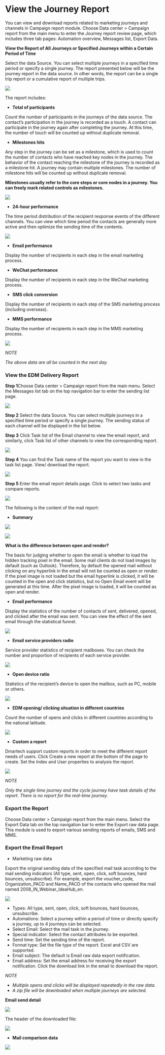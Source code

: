 # View the Journey Report

You can view and download reports related to marketing journeys and channels in Campaign report module. Choose Data center &gt; Campaign report from the main menu to enter the Journey report review page, which includes three tab pages: Automation overview, Messages list, Export Data.

**View the Report of All Journeys or Specified Journeys within a Certain Period of Time**

 Select the data Source. You can select multiple journeys in a specified time period or specify a single journey. The report presented below will be the journey report in the data source. In other words, the report can be a single trip report or a cumulative report of multiple trips.

![](../../.gitbook/assets/image%20%28521%29.png)

The report includes: 

* **Total of participants** 

Count the number of participants in the journeys of the data source. The contact’s participation in the journey is recorded as a touch. A contact can participate in the journey again after completing the journey. At this time, the number of touch will be counted up without duplicate removal. 

* **Milestones hits**

 Any step in the journey can be set as a milestone, which is used to count the number of contacts who have reached key nodes in the journey. The behavior of the contact reaching the milestone of the journey is recorded as a milestone hit. A journey may contain multiple milestones. The number of milestone hits will be counted up without duplicate removal. 

**Milestones usually refer to the core steps or core nodes in a journey. You can freely mark related controls as milestones.**

![](../../.gitbook/assets/image%20%28510%29.png)

* **24-hour performance**

The time period distribution of the recipient response events of the different channels. You can view which time period the contacts are generally more active and then optimize the sending time of the contents.

![](../../.gitbook/assets/image%20%28499%29.png)

* **Email performance** 

Display the number of recipients in each step in the email marketing process. 

* **WeChat performance** 

Display the number of recipients in each step in the WeChat marketing process. 

* **SMS click conversion**

Display the number of recipients in each step of the SMS marketing process \(including overseas\). 

* **MMS performance** 

Display the number of recipients in each step in the MMS marketing process.

![](../../.gitbook/assets/image%20%28494%29.png)

_NOTE_ 

_The above data are all be counted in the next day._

### View the EDM Delivery Report

**Step 1**Choose Data center &gt; Campaign report from the main menu. Select the Messages list tab on the top navigation bar to enter the sending list page.

![](../../.gitbook/assets/image%20%28498%29.png)

**Step 2** Select the data Source. You can select multiple journeys in a specified time period or specify a single journey. The sending status of each channel will be displayed in the list below.

**Step 3** Click Task list of the Email channel to view the email report, and similarly, click Task list of other channels to view the corresponding report.

![](../../.gitbook/assets/image%20%28501%29.png)

**Step 4**  You can find the Task name of the report you want to view in the task list page. View/ download the report.

![](../../.gitbook/assets/image%20%28539%29.png)

**Step 5** Enter the email report details page. Click to select two tasks and compare reports.

![](../../.gitbook/assets/image%20%28504%29.png)

The following is the content of the mail report: 

* **Summary**

![](../../.gitbook/assets/image%20%28500%29.png)

![](../../.gitbook/assets/image%20%28531%29.png)

**What is the difference between open and render?** 

The basis for judging whether to open the email is whether to load the hidden tracking pixel in the email. Some mail clients do not load images by default \(such as Outlook\). Therefore, by default the opened mail without clicking on any hyperlink in the email will not be counted as open or render. If the pixel image is not loaded but the email hyperlink is clicked, it will be counted in the open and click statistics, but no Open Email event will be generated at this time. After the pixel image is loaded, it will be counted as open and render. 

* **Email performance** 

Display the statistics of the number of contacts of sent, delivered, opened, and clicked after the email was sent. You can view the effect of the sent email through the statistical funnel.

![](../../.gitbook/assets/image%20%28529%29.png)

* **Email service providers radio** 

Service provider statistics of recipient mailboxes. You can check the number and proportion of recipients of each service provider.

![](../../.gitbook/assets/image%20%28535%29.png)

* **Open device ratio** 

Statistics of the recipient’s device to open the mailbox, such as PC, mobile or others.

![](../../.gitbook/assets/image%20%28506%29.png)

* **EDM opening/ clicking situation in different countries**

 Count the number of opens and clicks in different countries according to the national latitude.

![](../../.gitbook/assets/image%20%28520%29.png)

* **Custom a report**

Dmartech support custom reports in order to meet the different report needs of users. Click Create a new report at the bottom of the page to create. Set the Index and User properties to analysis the report.

![](../../.gitbook/assets/image%20%28513%29.png)

_NOTE_ 

_Only the single time journey and the cycle journey have task details of the report. There is no report for the real-time journey._

### **Export the Report** 

Choose Data center &gt; Campaign report from the main menu. Select the Export Data tab on the top navigation bar to enter the Export raw data page. This module is used to export various sending reports of emails, SMS and MMS. 

### **Export the Email Report** 

* Marketing raw data 

Export the original sending data of the specified mail task according to the mail sending indicators \(All type, sent, open, click, soft bounces, hard bounces, unsubscribe\). For example, export the voucher\_code, Organization\_PACD and Name\_PACD of the contacts who opened the mail named 2008\_IN\_Webinar\_IdeaHub\_en.

![](../../.gitbook/assets/image%20%28512%29.png)

* Types: All type, sent, open, click, soft bounces, hard bounces, unsubscribe. 
* Automations: Select a journey within a period of time or directly specify a journey, up to 4 journeys can be selected. 
* Select Email: Select the mail task in the journey. 
* Special indicator: Select the contact attributes to be exported. 
* Send time: Set the sending time of the report. 
* Format type: Set the file type of the report. Excel and CSV are supported. 
* Email subject: The default is Email raw data export notification. 
* Email address: Set the email address for receiving the export notification. Click the download link in the email to download the report.

_NOTE_ 

* _Multiple opens and clicks will be displayed repeatedly in the raw data._ 
* _A zip file will be downloaded when multiple journeys are selected._

**Email send detail**

![](../../.gitbook/assets/image%20%28502%29.png)

The header of the downloaded file:

![](../../.gitbook/assets/image%20%28497%29.png)

* **Mail comparison data**

![](../../.gitbook/assets/image%20%28516%29.png)

